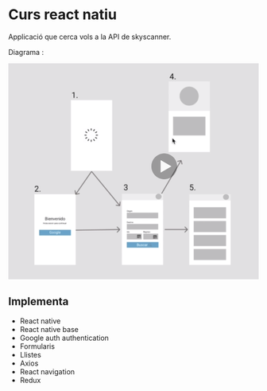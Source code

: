# Curs react natiu

Applicació que cerca vols a la API de skyscanner. 

Diagrama : 

![Diagrama de la app](app-diagram.png)

## Implementa 

- React native
- React native base
- Google auth authentication
- Formularis
- Llistes
- Axios
- React navigation
- Redux
